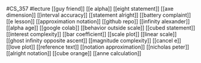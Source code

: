 #CS_357
#lecture
[[guy friend]]
[[e alpha]]
[[eight statement]]
[[axe dimension]]
[[interval accuracy]]
[[statement alright]]
[[battery complaint]]
[[e lesson]]
[[approximation notation]]
[[github repo]]
[[infinity alexander]]
[[alpha age]]
[[google colab]]
[[behavior outside scale]]
[[cubed statement]]
[[interest complexity]]
[[bar coefficient]]
[[scale plot]]
[[linear scale]]
[[ghost infinity opposite ascent]]
[[magnitude complexity]]
[[cancel e]]
[[love plot]]
[[reference text]]
[[notation approximation]]
[[nicholas peter]]
[[alright notation]]
[[cube orange]]
[[anne calculation]]
